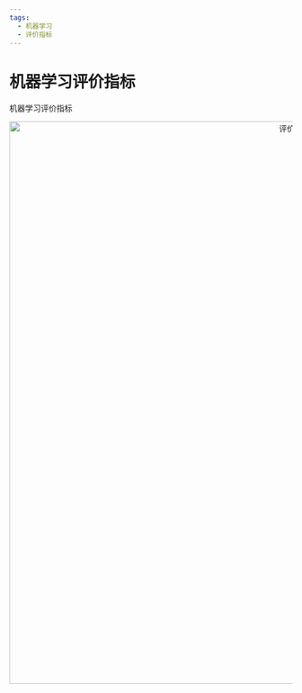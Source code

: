 ```yaml
---
tags:
  - 机器学习
  - 评价指标
---
```


# 机器学习评价指标

机器学习评价指标

<div align="center">
  <img src="/images/machine_learning/others/metrics.png" width="1000" alt="评价指标"/>
</div>

